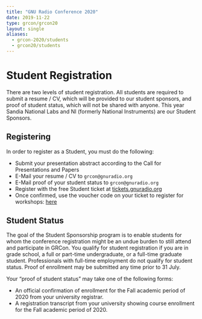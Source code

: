 ```yaml
---
title: "GNU Radio Conference 2020"
date: 2019-11-22
type: grcon/grcon20
layout: single
aliases:
  - grcon-2020/students
  - grcon20/students
---
```


# Student Registration

There are two levels of student registration. All students are required to
submit a resume / CV, which will be provided to our student sponsors, and proof
of student status, which will not be shared with anyone. This year Sandia National
Labs and NI (formerly National Instruments) are our Student Sponsors.

## Registering

In order to register as a Student, you must do the following:

* Submit your presentation abstract according to the Call for Presentations and Papers
* E-Mail your resume / CV to `grcon@gnuradio.org`
* E-Mail proof of your student status to `grcon@gnuradio.org`
* Register with the free Student ticket at [tickets.gnuradio.org](https://tickets.gnuradio.org/grcon20)
* Once confirmed, use the voucher code on your ticket to register for workshops: [here](https://tickets.gnuradio.org)

## Student Status

The goal of the Student Sponsorship program is to enable students for whom the
conference registration might be an undue burden to still attend and
participate in GRCon. You qualify for student registration if you are in grade
school, a full or part-time undergraduate, or a full-time graduate student.
Professionals with full-time employment do not qualify for student status.
Proof of enrollment may be submitted any time prior to 31 July.

Your “proof of student status” may take one of the following forms:

* An official confirmation of enrollment for the Fall academic period of 2020 from your university registrar.
* A registration transcript from your university showing course enrollment for the Fall academic period of 2020.
